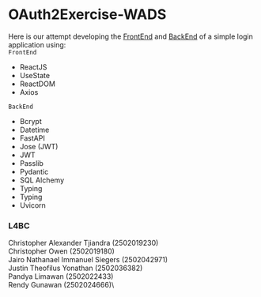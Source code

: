 # OAuth2Exercise-WADS

Here is our attempt developing the [FrontEnd](https://github.com/JugBones/OAuth2Exercise-WADS/tree/main/FrontEnd) and 
[BackEnd](https://github.com/JugBones/OAuth2Exercise-WADS/tree/main/BackEnd) of a simple login application using:\
`FrontEnd`
- ReactJS
- UseState
- ReactDOM
- Axios

`BackEnd`
- Bcrypt
- Datetime
- FastAPI
- Jose (JWT)
- JWT
- Passlib
- Pydantic
- SQL Alchemy
- Typing
- Typing
- Uvicorn

### L4BC

Christopher Alexander Tjiandra (2502019230)\
Christopher Owen (2502019180)\
Jairo Nathanael Immanuel Siegers (2502042971)\
Justin Theofilus Yonathan (2502036382)\
Pandya Limawan (2502022433)\
Rendy Gunawan (2502024666)\

